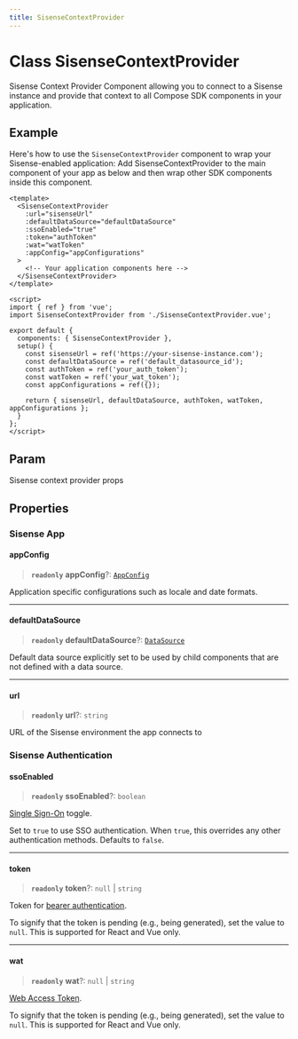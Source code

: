 ```yaml
---
title: SisenseContextProvider
---
```


# Class SisenseContextProvider

Sisense Context Provider Component allowing you to connect to
a Sisense instance and provide that context
to all Compose SDK components in your application.

## Example

Here's how to use the `SisenseContextProvider` component to wrap your Sisense-enabled application:
Add SisenseContextProvider to the main component of your app as below and then wrap
other SDK components inside this component.
```vue
<template>
  <SisenseContextProvider
    :url="sisenseUrl"
    :defaultDataSource="defaultDataSource"
    :ssoEnabled="true"
    :token="authToken"
    :wat="watToken"
    :appConfig="appConfigurations"
  >
    <!-- Your application components here -->
  </SisenseContextProvider>
</template>

<script>
import { ref } from 'vue';
import SisenseContextProvider from './SisenseContextProvider.vue';

export default {
  components: { SisenseContextProvider },
  setup() {
    const sisenseUrl = ref('https://your-sisense-instance.com');
    const defaultDataSource = ref('default_datasource_id');
    const authToken = ref('your_auth_token');
    const watToken = ref('your_wat_token');
    const appConfigurations = ref({});

    return { sisenseUrl, defaultDataSource, authToken, watToken, appConfigurations };
  }
};
</script>
```

## Param

Sisense context provider props

## Properties

### Sisense App

#### appConfig

> **`readonly`** **appConfig**?: [`AppConfig`](../type-aliases/type-alias.AppConfig.md)

Application specific configurations such as locale and date formats.

***

#### defaultDataSource

> **`readonly`** **defaultDataSource**?: [`DataSource`](../../sdk-data/type-aliases/type-alias.DataSource.md)

Default data source explicitly set to be used by child components that are not defined with a data source.

***

#### url

> **`readonly`** **url**?: `string`

URL of the Sisense environment the app connects to

### Sisense Authentication

#### ssoEnabled

> **`readonly`** **ssoEnabled**?: `boolean`

[Single Sign-On](https://docs.sisense.com/main/SisenseLinux/using-single-sign-on-to-access-sisense.htm) toggle.

Set to `true` to use SSO authentication. When `true`, this overrides any other authentication methods. Defaults to `false`.

***

#### token

> **`readonly`** **token**?: `null` \| `string`

Token for [bearer authentication](https://sisense.dev/guides/restApi/using-rest-api.html).

To signify that the token is pending (e.g., being generated), set the value to `null`. This is supported for React and Vue only.

***

#### wat

> **`readonly`** **wat**?: `null` \| `string`

[Web Access Token](https://docs.sisense.com/main/SisenseLinux/using-web-access-token.htm).

To signify that the token is pending (e.g., being generated), set the value to `null`. This is supported for React and Vue only.
